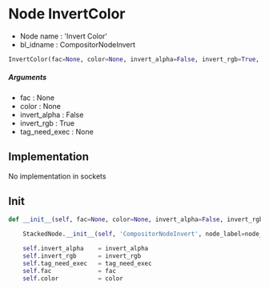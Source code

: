 # Node InvertColor

- Node name : 'Invert Color'
- bl_idname : CompositorNodeInvert


``` python
InvertColor(fac=None, color=None, invert_alpha=False, invert_rgb=True, tag_need_exec=None, node_label=None, node_color=None)
```
##### Arguments

- fac : None
- color : None
- invert_alpha : False
- invert_rgb : True
- tag_need_exec : None

## Implementation

No implementation in sockets

## Init

``` python
def __init__(self, fac=None, color=None, invert_alpha=False, invert_rgb=True, tag_need_exec=None, node_label=None, node_color=None):

    StackedNode.__init__(self, 'CompositorNodeInvert', node_label=node_label, node_color=node_color)

    self.invert_alpha    = invert_alpha
    self.invert_rgb      = invert_rgb
    self.tag_need_exec   = tag_need_exec
    self.fac             = fac
    self.color           = color
```
